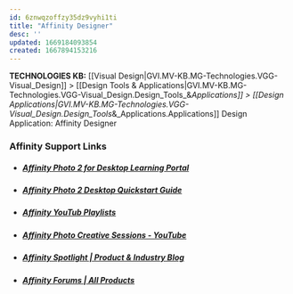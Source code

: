 ```yaml
---
id: 6znwqzoffzy35dz9vyhi1ti
title: "Affinity Designer"
desc: ''
updated: 1669184093854
created: 1667894153216
---
```

<span class="BreadCrumbTrail">**TECHNOLOGIES KB:** [[Visual Design|GVI.MV-KB.MG-Technologies.VGG-Visual_Design]] > [[Design Tools & Applications|GVI.MV-KB.MG-Technologies.VGG-Visual_Design.Design_Tools_&_Applications]] > [[Design Applications|GVI.MV-KB.MG-Technologies.VGG-Visual_Design.Design_Tools_&_Applications.Applications]]</span>
<span class="TitleLine">
<span class="TitlePreface Smaller">Design Application:</span>
<span class="Title Smaller">Affinity Designer</span>
</span><div class="Divider"></div>
<!-- ----------------------------------------------------------------------- -->


### Affinity Support Links

- ##### [**Affinity Photo 2 for Desktop Learning Portal**](https://affinity.serif.com/en-us/learn/photo/desktop/)

- ##### [**Affinity Photo 2 Desktop Quickstart Guide**](https://affinity.serif.com/en-us/learn/photo/desktop/quickstart/)

- ##### [**Affinity YouTub Playlists**](https://www.youtube.com/c/Affinitybyserif/playlists)

- ##### [**Affinity Photo Creative Sessions - YouTube**](https://www.youtube.com/playlist?list=PLjZ7Y0kROWivwsE5fHsyLbfPLZe_BxL69)

- ##### [**Affinity Spotlight | Product & Industry Blog**](https://affinityspotlight.com/)

- ##### [**Affinity Forums | All Products**](https://forum.affinity.serif.com/)

